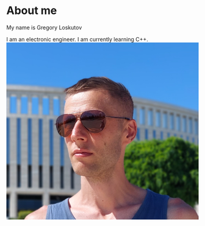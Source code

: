 # About me
My name is Gregory Loskutov

I am an electronic engineer. I am currently learning C++.
![me](avatar.jpg)
